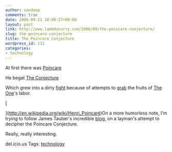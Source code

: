 ```yaml
---
author: sandeep
comments: true
date: 2006-09-21 18:09:27+00:00
layout: post
link: http://www.lambdacurry.com/2006/09/the-poincare-conjecture/
slug: the-poincare-conjecture
title: The Poincare Conjecture
wordpress_id: 112
categories:
- technology
---
```


At first there was [Poincare](http://en.wikipedia.org/wiki/Henri_Poincaré)  

He begat [The Conjecture](http://en.wikipedia.org/wiki/Poincaré_conjecture)




Which grew into a dirty [fight](http://science.slashdot.org/science/06/09/21/1442239.shtml) because of attempts to [grab](http://www.newyorker.com/printables/fact/060828fa_fact2) the fruits of [The One](http://en.wikipedia.org/wiki/Grigori_Perelman)'s labor.  

[  

](http://en.wikipedia.org/wiki/Henri_Poincaré)On a more humorless note, I'm trying to follow James Tauber's incredible [blog,](http://jtauber.com/poincare_project) on a layman's attempt to decipher the Poincare Conjecture.




Really, really interesting.




del.icio.us Tags: [technology](http://del.icio.us/sss8ue/technology)




